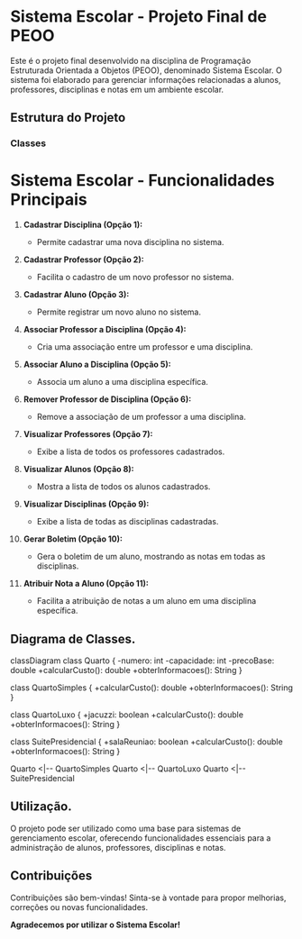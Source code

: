 # Sistema Escolar - Projeto Final de PEOO

Este é o projeto final desenvolvido na disciplina de Programação Estruturada Orientada a Objetos (PEOO), denominado Sistema Escolar. O sistema foi elaborado para gerenciar informações relacionadas a alunos, professores, disciplinas e notas em um ambiente escolar.

## Estrutura do Projeto

### Classes
# Sistema Escolar - Funcionalidades Principais

1. **Cadastrar Disciplina (Opção 1):**
   - Permite cadastrar uma nova disciplina no sistema.

2. **Cadastrar Professor (Opção 2):**
   - Facilita o cadastro de um novo professor no sistema.

3. **Cadastrar Aluno (Opção 3):**
   - Permite registrar um novo aluno no sistema.

4. **Associar Professor a Disciplina (Opção 4):**
   - Cria uma associação entre um professor e uma disciplina.

5. **Associar Aluno a Disciplina (Opção 5):**
   - Associa um aluno a uma disciplina específica.

6. **Remover Professor de Disciplina (Opção 6):**
   - Remove a associação de um professor a uma disciplina.

7. **Visualizar Professores (Opção 7):**
   - Exibe a lista de todos os professores cadastrados.

8. **Visualizar Alunos (Opção 8):**
   - Mostra a lista de todos os alunos cadastrados.

9. **Visualizar Disciplinas (Opção 9):**
   - Exibe a lista de todas as disciplinas cadastradas.

10. **Gerar Boletim (Opção 10):**
    - Gera o boletim de um aluno, mostrando as notas em todas as disciplinas.

11. **Atribuir Nota a Aluno (Opção 11):**
    - Facilita a atribuição de notas a um aluno em uma disciplina específica.

## Diagrama de Classes.


classDiagram
  class Quarto {
    -numero: int
    -capacidade: int
    -precoBase: double
    +calcularCusto(): double
    +obterInformacoes(): String
  }

  class QuartoSimples {
    +calcularCusto(): double
    +obterInformacoes(): String
  }

  class QuartoLuxo {
    +jacuzzi: boolean
    +calcularCusto(): double
    +obterInformacoes(): String
  }

  class SuitePresidencial {
    +salaReuniao: boolean
    +calcularCusto(): double
    +obterInformacoes(): String
  }

  Quarto <|-- QuartoSimples
  Quarto <|-- QuartoLuxo
  Quarto <|-- SuitePresidencial


## Utilização.

O projeto pode ser utilizado como uma base para sistemas de gerenciamento escolar, oferecendo funcionalidades essenciais para a administração de alunos, professores, disciplinas e notas.

## Contribuições

Contribuições são bem-vindas! Sinta-se à vontade para propor melhorias, correções ou novas funcionalidades.

**Agradecemos por utilizar o Sistema Escolar!**